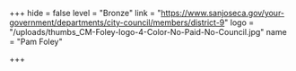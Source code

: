 +++
hide = false
level = "Bronze"
link = "https://www.sanjoseca.gov/your-government/departments/city-council/members/district-9"
logo = "/uploads/thumbs_CM-Foley-logo-4-Color-No-Paid-No-Council.jpg"
name = "Pam Foley"

+++
